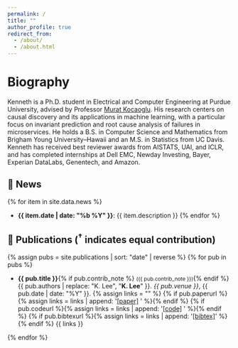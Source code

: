 ```yaml
---
permalink: /
title: ""
author_profile: true
redirect_from: 
  - /about/
  - /about.html
---
```


Biography
======

Kenneth is a Ph.D. student in Electrical and Computer Engineering at Purdue University, advised by Professor [Murat Kocaoglu](https://www.muratkocaoglu.com/). His research centers on causal discovery and its applications in machine learning, with a particular focus on invariant prediction and root cause analysis of failures in microservices. He holds a B.S. in Computer Science and Mathematics from Brigham Young University–Hawaii and an M.S. in Statistics from UC Davis. Kenneth has received best reviewer awards from AISTATS, UAI, and ICLR, and has completed internships at Dell EMC, Newday Investing, Bayer, Experian DataLabs, Genentech, and Amazon.


## 📰 News

{% for item in site.data.news %}
- **{{ item.date | date: "%b %Y" }}**: {{ item.description }}
{% endfor %}


## 📝 Publications (<sup>†</sup> indicates equal contribution)

{% assign pubs = site.publications | sort: "date" | reverse %}
{% for pub in pubs %}
<ul>
  <li>
    <strong>{{ pub.title }}</strong>{% if pub.contrib_note %} <small>({{ pub.contrib_note }})</small>{% endif %}<br />
    {{ pub.authors | replace: "K. Lee", "<strong>K. Lee</strong>" }}. <em>{{ pub.venue }}</em>, {{ pub.date | date: "%Y" }}. 
    {% assign links = "" %}
    {% if pub.paperurl %}{% assign links = links | append: '<a href="' | append: pub.paperurl | append: '">[paper]</a> ' %}{% endif %}
    {% if pub.codeurl %}{% assign links = links | append: '<a href="' | append: pub.codeurl | append: '">[code]</a> ' %}{% endif %}
    {% if pub.bibtexurl %}{% assign links = links | append: '<a href="' | append: pub.bibtexurl | append: '">[bibtex]</a>' %}{% endif %}
    <span style="display:inline;">{{ links }}</span>
  </li>
</ul>
{% endfor %}
<!-- ## 📝 Publications (<sup>†</sup> indicates equal contribution)

{% assign pubs = site.publications | sort: "date" | reverse %}
{% for pub in pubs %}
- **{{ pub.title }}**  
  {{ pub.authors | replace: "K. Lee", "**K. Lee**" }}. *{{ pub.venue }}*, {{ pub.date | date: "%Y" }}.  
  {% if pub.paperurl %}[[paper]({{ pub.paperurl }})]{% endif %}
  {% if pub.codeurl %} [[code]({{ pub.codeurl }})]{% endif %}
  {% if pub.slidesurl %}[[paper]({{ pub.slidesurl }})]{% endif %}
  {% if pub.bibtexurl %} [[bibtex]({{ pub.bibtexurl }})]{% endif %}
{% endfor %} -->